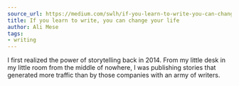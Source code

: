 ```yaml
---
source_url: https://medium.com/swlh/if-you-learn-to-write-you-can-change-your-life-d0df747e02c8
title: If you learn to write, you can change your life
author: Ali Mese
tags:
- writing
---
```


I first realized the power of storytelling back in 2014. From my little desk in my little room from the middle of nowhere, I was publishing stories that generated more traffic than by those companies with an army of writers.